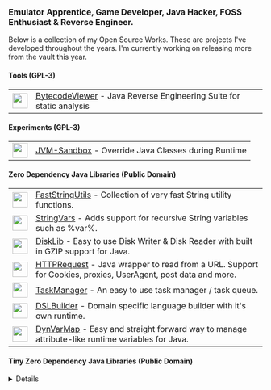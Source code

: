 ### Emulator Apprentice, Game Developer, Java Hacker, FOSS Enthusiast & Reverse Engineer.
Below is a collection of my Open Source Works. These are projects I've developed throughout the years. I'm currently working on releasing more from the vault this year.

<p>
<!--- TOOLS -->
<h4>Tools (GPL-3)</h4>
<table>
<tbody>

<tr>
<td><a href="https://konloch.com/Bytecode-Viewer/stargazers"><img height="30" src="https://img.shields.io/github/stars/konloch/bytecode-viewer?style=social"></a></td>
<td><a href="https://konloch.com/Bytecode-Viewer/">BytecodeViewer</a> - Java Reverse Engineering Suite for static analysis</td>
</tr>

</tbody>
</table>

<!--- EXPERIMENTS -->
<h4>Experiments (GPL-3)</h4>
<table>
<tbody>

<tr>
<td><a href="https://konloch.com/JVM-Sandbox/stargazers"><img height="30" src="https://img.shields.io/github/stars/Konloch/JVM-Sandbox?style=social"></a></td>
<td><a href="https://konloch.com/JVM-Sandbox/">JVM-Sandbox</a> - Override Java Classes during Runtime</td>
</tr>

</tbody>
</table>

<!--- LIBRARIES -->
<h4>Zero Dependency Java Libraries (Public Domain)</h4>
<table>
<tbody>

<tr>
<td><a href="https://konloch.com/FastStringUtils/stargazers"><img height="30" src="https://img.shields.io/github/stars/Konloch/FastStringUtils?style=social"></a></td>
<td><a href="https://konloch.com/FastStringUtils/">FastStringUtils</a> - Collection of very fast String utility functions.</td>
</tr>

<tr>
<td><a href="https://konloch.com/StringVars/stargazers"><img height="30" src="https://img.shields.io/github/stars/Konloch/StringVars?style=social"></a></td>
<td><a href="https://konloch.com/StringVars/">StringVars</a> - Adds support for recursive String variables such as %var%.</td>
</tr>
  
<tr>
<td><a href="https://konloch.com/DiskLib/stargazers"><img height="30" src="https://img.shields.io/github/stars/Konloch/DiskLib?style=social"></a></td>
<td><a href="https://konloch.com/DiskLib/">DiskLib</a> - Easy to use Disk Writer & Disk Reader with built in GZIP support for Java.</td>
</tr>

<tr>
<td><a href="https://konloch.com/HTTPRequest/stargazers"><img height="30" src="https://img.shields.io/github/stars/konloch/httprequest?style=social"></a></td>
<td><a href="https://konloch.com/HTTPRequest/">HTTPRequest</a> - Java wrapper to read from a URL. Support for Cookies, proxies, UserAgent, post data and more.</td>
</tr>

<tr>
<td><a href="https://konloch.com/TaskManager/stargazers"><img height="30" src="https://img.shields.io/github/stars/Konloch/TaskManager?style=social"></a></td>
<td><a href="https://konloch.com/TaskManager/">TaskManager</a> - An easy to use task manager / task queue.</td>
</tr>
  
<tr>
<td><a href="https://konloch.com/DSLBuilder/stargazers"><img height="30" src="https://img.shields.io/github/stars/Konloch/DSLBuilder?style=social"></a></td>
<td><a href="https://konloch.com/DSLBuilder/">DSLBuilder</a> - Domain specific language builder with it's own runtime.</td>
</tr>

<tr>
<td><a href="https://konloch.com/DynVarMap/stargazers"><img height="30" src="https://img.shields.io/github/stars/Konloch/DynVarMap?style=social"></a></td>
<td><a href="https://konloch.com/DynVarMap/">DynVarMap</a> - Easy and straight forward way to manage attribute-like runtime variables for Java.</td>
</tr>

</tbody>
</table>


<!--- TINY LIBRARIES -->
<h4>Tiny Zero Dependency Java Libraries (Public Domain)</h4>
<details>
<table>
<tbody>

<tr>
<td><a href="https://konloch.com/IterateINI/stargazers"><img height="30" src="https://img.shields.io/github/stars/Konloch/IterateINI?style=social"></a></td>
<td><a href="https://konloch.com/IterateINI/">IterateINI</a> - Adds support for iterating over the key-value pairs of any INI file.</td>
</tr>
  
<tr>
<td><a href="https://konloch.com/ColorUtils/stargazers"><img height="30" src="https://img.shields.io/github/stars/Konloch/ColorUtils?style=social"></a></td>
<td><a href="https://konloch.com/ColorUtils/">ColorUtils</a> - A small collection of utility functions to deal with coloring on Java.</td>
</tr>

<tr>
<td><a href="https://konloch.com/Constants/stargazers"><img height="30" src="https://img.shields.io/github/stars/Konloch/Constants?style=social"></a></td>
<td><a href="https://konloch.com/Constants/">Constants</a> - Very small zero dependency Java library packed with constants.</td>
</tr>

</tbody>
</table>
</details>

</p>
